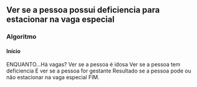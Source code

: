 # 
## Ver se a pessoa possui deficiencia para estacionar na vaga especial
### Algoritmo 
#### Início
ENQUANTO...Há vagas?
Ver se a pessoa é idosa
Ver se a pessoa tem deficiencia
E ver se a pessoa for gestante
Resultado se a pessoa pode ou não estacionar na vaga especial
FIM.
